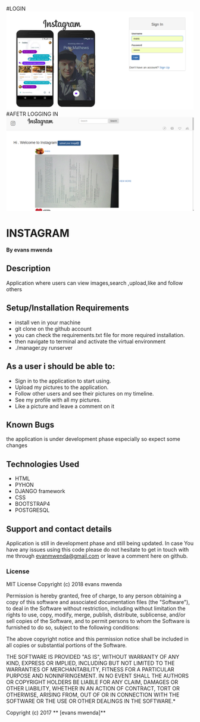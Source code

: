 #LOGIN
![gallery](insta1.png)
#AFETR LOGGING IN
![gallery](insta2.png)
# INSTAGRAM
#### By **evans mwenda**
## Description
Application where users can view images,search ,upload,like and follow others 
## Setup/Installation Requirements
* install ven in your machine
* git clone on the github account
* you can check the requirements.txt file for more required installation.
* then navigate to terminal and activate the virtual environment
* ./manager.py runserver

## As a user i should be able to:
* Sign in to the application to start using.
* Upload my pictures to the application.
* Follow other users and see their pictures on my timeline.
* See my profile with all my pictures.
* Like a picture and leave a comment on it

## Known Bugs
the application is under development phase especially so expect some changes
## Technologies Used
* HTML
* PYHON
* DJANGO framework
* CSS
* BOOTSTRAP4
* POSTGRESQL
## Support and contact details
Application is still in development phase and still being updated. In case You have any issues using this code please do not hesitate to get in touch with me through evanmwenda@gmail.com or leave a comment here on github.


### License
MIT License
Copyright (c) 2018 evans mwenda

Permission is hereby granted, free of charge, to any person obtaining a copy of this software and associated documentation files (the "Software"), to deal in the Software without restriction, including without limitation the rights to use, copy, modify, merge, publish, distribute, sublicense, and/or sell copies of the Software, and to permit persons to whom the Software is furnished to do so, subject to the following conditions:

The above copyright notice and this permission notice shall be included in all copies or substantial portions of the Software.

THE SOFTWARE IS PROVIDED "AS IS", WITHOUT WARRANTY OF ANY KIND, EXPRESS OR IMPLIED, INCLUDING BUT NOT LIMITED TO THE WARRANTIES OF MERCHANTABILITY, FITNESS FOR A PARTICULAR PURPOSE AND NONINFRINGEMENT. IN NO EVENT SHALL THE AUTHORS OR COPYRIGHT HOLDERS BE LIABLE FOR ANY CLAIM, DAMAGES OR OTHER LIABILITY, WHETHER IN AN ACTION OF CONTRACT, TORT OR OTHERWISE, ARISING FROM, OUT OF OR IN CONNECTION WITH THE SOFTWARE OR THE USE OR OTHER DEALINGS IN THE SOFTWARE.*

Copyright (c) 2017 ** [evans mwenda]**
